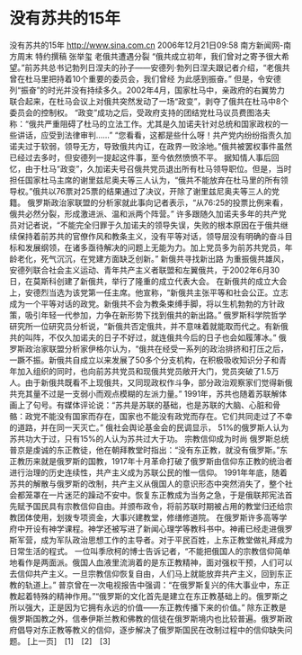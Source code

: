# 没有苏共的15年

没有苏共的15年
http://www.sina.com.cn 2006年12月21日09:58 南方新闻网-南方周末
特约撰稿 张举玺
老俄共遭遇分裂
“俄共成立初年，我们曾对之寄予很大希望。”前苏共总书记勃列日涅夫的孙子——安德列·勃列日涅夫跟记者介绍，“老俄共曾在杜马里把持着10个重要的委员会，我们曾经
为此感到振奋。”
但是，令安德列“振奋”的时光并没有持续多久。2002年4月，国家杜马中，亲政府的右翼势力联合起来，在杜马会议上对俄共突然发动了一场“政变”，剥夺了俄共在杜马中8个委员会的控制权。
“政变”成功之后，受政府支持的团结党杜马议员费图洛夫称：“俄共严重阻碍了杜马的立法工作。尤其是久加诺夫针对总统和国家政权的一些讲话，应受到法律审判……”
“您看看，这都是些什么呀！共产党内纷纷指责久加诺夫过于软弱，领导无方，导致俄共内讧，在政界一败涂地。”俄共被罢权事件虽然已经过去多时，但安德列一提起这件事，至今依然愤愤不平。
据知情人事后回忆，由于杜马“政变”，久加诺夫号召俄共党员退出所有杜马领导职位。但是，当时担任国家杜马主席的谢里兹尼奥夫等三人认为，“俄共不能放弃在杜马里的所有领导权。”俄共以76票对25票的结果通过了决议，开除了谢里兹尼奥夫等三人的党籍。
俄罗斯政治家联盟的分析家就此事向记者表示，“从76∶25的投票比例来看，俄共必然分裂，形成激进派、温和派两个阵营。”
许多跟随久加诺夫多年的共产党员对记者说，“不能完全归罪于久加诺夫的领导失误，失败的根本原因在于俄共继续保持着前苏共的官僚作风和教条主义，没有平等对话，领导层没有明确的奋斗目标和发展纲领，在诸多亟待解决的问题上无能为力。加上党员多为前苏共党员，年龄老化，死气沉沉，在党建方面缺乏创新。”
新俄共寻找新出路
为重振俄共雄风，安德列联合社会主义运动、青年共产主义者联盟和左翼俄共，于2002年6月30日，在莫斯科创建了新俄共，举行了隆重的成立代表大会。
在新俄共的成立大会上，安德烈当选为该党第一任主席。他宣称，“新俄共主张平等和社会公正。立志成为一个平等对话的政党。新俄共不会为教条束缚手脚，将以生机勃勃的方针政策，吸引年轻一代参加，力争在新形势下找到俄共的新出路。”
俄罗斯科学院哲学研究所一位研究员分析说，“新俄共否定俄共，并不意味着就能取而代之。有新俄共的叫阵，不仅久加诺夫的日子不好过，就连俄共今后的日子也会如履薄冰。”
俄罗斯政治家联盟分析家伊格尔认为，“俄共在经受一系列的政治排挤和打压之后，一蹶不振。新俄共自成立以来发展了50多个分支机构，在积极吸收知识分子和青年加入组织的同时，也向前苏共党员和现俄共党员敞开大门，党员突破了1.5万人。由于新俄共既看不上现俄共，又同现政权作斗争，部分政治观察家们觉得新俄共充其量不过是一支弱小而观点模糊的左派力量。”
1991年，苏共也随着苏联解体画上了句号。有媒体评论说：“苏共是苏联的基础，也是苏联的大脑、心脏和骨骼：政党不能没有国家而存在，国家也不能没有政党而存在。它们共同走过了不幸的道路，并在同一天灭亡。”
俄社会舆论基金会的民调显示， 51%的俄罗斯人认为苏共功大于过，只有15%的人认为苏共过大于功。
宗教信仰成为时尚
俄罗斯总统普京是虔诚的东正教徒，他在朝拜教堂时指出：“没有东正教，就没有俄罗斯。”东正教历来就是俄罗斯的国教，1917年十月革命打破了俄罗斯由信仰东正教的统治者进行治理的历史连续性，共产主义成为苏联公民的惟一信仰。
1991年年底，随着苏共的解散与俄罗斯的改制，共产主义从俄国人的意识形态中突然消失了，整个社会都笼罩在一片迷茫的躁动不安中。恢复东正教成为当务之急，于是俄联邦宪法首先赋予国民具有宗教信仰自由。并颁布政令，将前苏联时期被占用的教堂归还给宗教团体使用，划拨专项资金，大事兴建教堂，修缮修道院。
在俄罗斯许多高等学府中开设有神学课程。神学还被写进了新闻心理学等教科书中。神甫已经走进俄罗斯军营，成为军队政治思想工作的主导者。对于平民百姓，上东正教堂做礼拜成为日常生活的程式。
一位叫季欣柯的博士告诉记者，“不能把俄国人的宗教信仰简单地看作是两面派。俄国人血液里流淌着的是东正教精神，面对强权干预，人们可以去信仰共产主义。一旦宗教信仰恢复自由，人们马上就能放弃共产主义，回到东正教的轨道上。”
普京曾在一次电视报告中强调：“在俄罗斯复兴的伟大事业中，东正教起着特殊的精神作用。”“俄罗斯的文化首先是建立在东正教基础上的。俄罗斯之所以强大，正是因为它拥有永远的价值——东正教传播下来的价值。”
除东正教是俄罗斯国教之外，信奉伊斯兰教和佛教的信徒在俄罗斯境内也比较普遍。俄罗斯政府倡导对东正教等教义的信仰，逐步解决了俄罗斯国民在改制过程中的信仰缺失问题。
[上一页]　[1]　[2]　[3]

